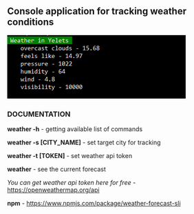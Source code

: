 ## Console application for tracking weather conditions

![screenshot](./screenshots/weather_info.png)

### DOCUMENTATION

**weather -h** - getting available list of commands

**weather -s [CITY_NAME]** - set target city for tracking

**weather -t [TOKEN]** - set weather api token

**weather** - see the current forecast

_You can get weather api token here for free_ - https://openweathermap.org/api

**npm** - https://www.npmjs.com/package/weather-forecast-sli
